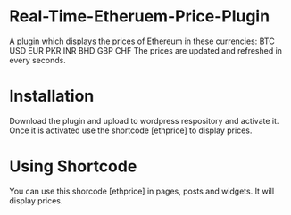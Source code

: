# Real-Time-Etheruem-Price-Plugin
A plugin which displays the prices of Ethereum in these currencies:
BTC	
USD	
EUR	
PKR	
INR	
BHD	
GBP	
CHF
The prices are updated and refreshed in every seconds. 
# Installation 
Download the plugin and upload to wordpress respository and activate it. Once it is activated use the shortcode [ethprice] to display prices. 
# Using Shortcode 
You can use this shorcode [ethprice] in pages, posts and widgets. It will display prices. 
